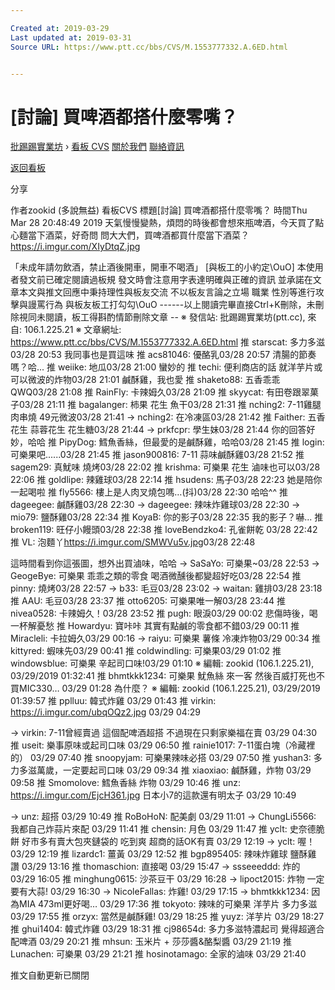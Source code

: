 ```yaml
---

Created at: 2019-03-29
Last updated at: 2019-03-31
Source URL: https://www.ptt.cc/bbs/CVS/M.1553777332.A.6ED.html


---
```


# [討論] 買啤酒都搭什麼零嘴？


[批踢踢實業坊](https://www.ptt.cc/bbs/) › [看板 CVS](https://www.ptt.cc/bbs/CVS/index.html) [關於我們](https://www.ptt.cc/about.html) [聯絡資訊](https://www.ptt.cc/contact.html)

[返回看板](https://www.ptt.cc/bbs/CVS/index.html)

分享

作者zookid (多說無益)
看板CVS
標題\[討論\] 買啤酒都搭什麼零嘴？
時間Thu Mar 28 20:48:49 2019
天氣慢慢變熱，煩悶的時後都會想來瓶啤酒，今天買了點心麵當下酒菜，好奇問 問大大們，買啤酒都買什麼當下酒菜？ <https://i.imgur.com/XIyDtqZ.jpg>

「未成年請勿飲酒，禁止酒後開車，開車不喝酒」 \[與板工的小約定\\OuO\] 本使用者發文前已確定閱讀過板規 發文時會注意用字表達明確與正確的資訊 並承諾在文章本文與推文回應中秉持理性與板友交流 不以板友言論之立場 職業 性別等進行攻擊與謾罵行為 與板友板工打勾勾\\OuO ------以上閱讀完畢直接Ctrl+K刪除，未刪除視同未閱讀，板工得斟酌情節刪除文章 -- ※ 發信站: 批踢踢實業坊(ptt.cc), 來自: 106.1.225.21 ※ 文章網址: <https://www.ptt.cc/bbs/CVS/M.1553777332.A.6ED.html>
推 starscat: 多力多滋
03/28 20:53 我同事也是買這味
推 acs81046: 優酪乳03/28 20:57
清腸的節奏嗎？哈...
推 weiike: 地瓜03/28 21:00
蠻妙的
推 techi: 便利商店的話 就洋芋片或可以微波的炸物03/28 21:01
鹹酥雞，我也愛
推 shaketo88: 五香乖乖QWQ03/28 21:08
推 RainFly: 卡辣姆久03/28 21:09
推 skyycat: 有田卷跟翠菓子03/28 21:11
推 bagalanger: 柿果 花生 魚干03/28 21:31
推 nching2: 7-11雞腿肉串燒 49元微波03/28 21:41
→ nching2: 在冷凍區03/28 21:42
推 Faither: 五香花生 蒜蓉花生 花生糖03/28 21:44
→ prkfcpr: 學生妹03/28 21:44
你的回答好妙，哈哈
推 PipyDog: 鱈魚香絲，但最愛的是鹹酥雞，哈哈03/28 21:45
推 login: 可樂果吧......03/28 21:45
推 jason900816: 7-11 蒜味鹹酥雞03/28 21:52
推 sagem29: 真魷味 燒烤03/28 22:02
推 krishma: 可樂果 花生 滷味也可以03/28 22:06
推 goldlipe: 辣雞球03/28 22:14
推 hsudens: 馬子03/28 22:23
她是陪你一起喝啦
推 fly5566: 樓上是人肉叉燒包嗎…(抖)03/28 22:30
哈哈^^
推 dageegee: 鹹酥雞03/28 22:30
→ dageegee: 辣味炸雞球03/28 22:30
→ mio79: 鹽酥雞03/28 22:34
推 KoyaB: 你的影子03/28 22:35
我的影子？嚇...
推 broken119: 旺仔小饅頭03/28 22:38
推 loveBendzko4: 孔雀餅乾 03/28 22:42
推 VL: 泡麵丫<https://i.imgur.com/SMWVu5v.jpg>03/28 22:48

這時間看到你這張圖，想外出買滷味，哈哈
→ SaSaYo: 可樂果~03/28 22:53
→ GeogeBye: 可樂果 乖乖之類的零食 喝酒微醺後都變超好吃03/28 22:54
推 pinny: 燒烤03/28 22:57
→ b33: 毛豆03/28 23:02
→ waitan: 雞排03/28 23:18
推 AAU: 毛豆03/28 23:37
推 otto6205: 可樂果唯一解03/28 23:44
推 nivea0528: 卡辣姆久！03/28 23:52
推 pugh: 眼淚03/29 00:02
悲傷時後，喝一杯解憂愁
推 Howardyu: 寶咔咔 其實有點鹹的零食都不錯03/29 00:11
推 Miracleli: 卡拉姆久03/29 00:16
→ raiyu: 可樂果 薯條 冷凍炸物03/29 00:34
推 kittyred: 蝦味先03/29 00:41
推 coldwindling: 可樂果03/29 01:02
推 windowsblue: 可樂果 辛起司口味!03/29 01:10
※ 編輯: zookid (106.1.225.21), 03/29/2019 01:32:41
推 bhmtkkk1234: 可樂果 魷魚絲 來一客 然後百威打死也不買MIC330… 03/29 01:28
為什麼？ ※ 編輯: zookid (106.1.225.21), 03/29/2019 01:39:57
推 pplluu: 韓式炸雞 03/29 01:43
推 virkin: <https://i.imgur.com/ubqOQz2.jpg> 03/29 04:29

→ virkin: 7-11曾經賣過 這個配啤酒超搭 不過現在只剩家樂福在賣 03/29 04:30
推 useit: 樂事原味或起司口味 03/29 06:50
推 rainie1017: 7-11蛋白塊（冷藏裡的） 03/29 07:40
推 snoopyjam: 可樂果辣味必搭 03/29 07:50
推 yushan3: 多力多滋萬歲，一定要起司口味 03/29 09:34
推 xiaoxiao: 鹹酥雞，炸物 03/29 09:58
推 Smomolove: 鱈魚香絲 炸物 03/29 10:46
推 unz: <https://i.imgur.com/EjcH361.jpg> 日本小7的這款還有明太子 03/29 10:49

→ unz: 超搭 03/29 10:49
推 RoBoHoN: 配美劇 03/29 11:01
→ ChungLi5566: 我都自己炸蒜片來配 03/29 11:41
推 chensin: 月色 03/29 11:47
推 yclt: 史奈德脆餅 好市多有賣大包夾鏈袋的 吃到爽 超商的話OK有賣 03/29 12:19
→ yclt: 喔！ 03/29 12:19
推 lizardc1: 薑黃 03/29 12:52
推 bgp895405: 辣味炸雞球 鹽酥雞 讚 03/29 13:16
推 thomaschion: 直接喝 03/29 15:47
→ ssseeeddd: 炸的 03/29 16:05
推 minghung0615: 沙茶豆干 03/29 16:28
→ lipoct2015: 炸物 一定要有大蒜! 03/29 16:30
→ NicoleFallas: 炸雞! 03/29 17:15
→ bhmtkkk1234: 因為MIA 473ml更好喝… 03/29 17:36
推 tokyoto: 辣味的可樂果 洋芋片 多力多滋 03/29 17:55
推 orzyx: 當然是鹹酥雞! 03/29 18:25
推 yuyz: 洋芋片 03/29 18:27
推 ghui1404: 韓式炸雞 03/29 18:31
推 cj98654d: 多力多滋特濃起司 覺得超適合配啤酒 03/29 20:21
推 mhsun: 玉米片 + 莎莎醬&酪梨醬 03/29 21:19
推 Lunachen: 可樂果 03/29 21:21
推 hosinotamago: 全家的滷味 03/29 21:40

推文自動更新已關閉

